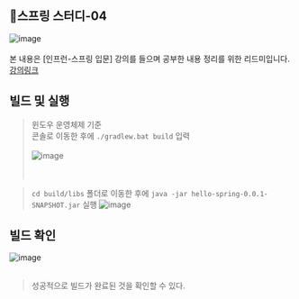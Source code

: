 ## 🌱스프링 스터디-04
![image](https://user-images.githubusercontent.com/96826443/225817336-3f3d4d84-f246-4506-8835-ee9389ba3d09.png)<br><br>
본 내용은 [인프런-스프링 입문] 강의를 들으며 공부한 내용 정리를 위한 리드미입니다. [강의링크](https://www.inflearn.com/course/lecture?courseSlug=%EC%8A%A4%ED%94%84%EB%A7%81-%EC%9E%85%EB%AC%B8-%EC%8A%A4%ED%94%84%EB%A7%81%EB%B6%80%ED%8A%B8&unitId=49574&category=chatDetail)

## 빌드 및 실행
> 윈도우 운영체제 기준  
> 콘솔로 이동한 후에 `./gradlew.bat build` 입력<br><br>
![image](https://user-images.githubusercontent.com/96826443/225839359-5f943506-a303-4c20-aef7-5c5086bd68f7.png)<br><br><br>

> `cd build/libs` 폴더로 이동한 후에 `java -jar hello-spring-0.0.1-SNAPSHOT.jar` 실행
![image](https://user-images.githubusercontent.com/96826443/225839826-a1ed1b54-ed02-446a-8166-947b6b0f65c5.png)


## 빌드 확인
![image](https://user-images.githubusercontent.com/96826443/225840261-d2159a59-66ad-4a40-9d69-4270ea9c5e82.png)
<br><br>
> 성공적으로 빌드가 완료된 것을 확인할 수 있다.

